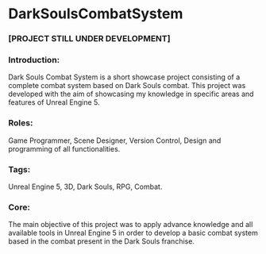 # DarkSoulsCombatSystem

### [PROJECT STILL UNDER DEVELOPMENT]

### Introduction:
Dark Souls Combat System is a short showcase project consisting of a complete combat system based on Dark Souls combat. This project was developed with the aim of showcasing my knowledge in specific areas and features of Unreal Engine 5.

### Roles:
Game Programmer, Scene Designer, Version Control, Design and programming of all functionalities.

### Tags:
Unreal Engine 5, 3D, Dark Souls, RPG, Combat.

### Core:
The main objective of this project was to apply advance knowledge and all available tools in Unreal Engine 5 in order to develop a basic combat system based in the combat present in the Dark Souls franchise.
